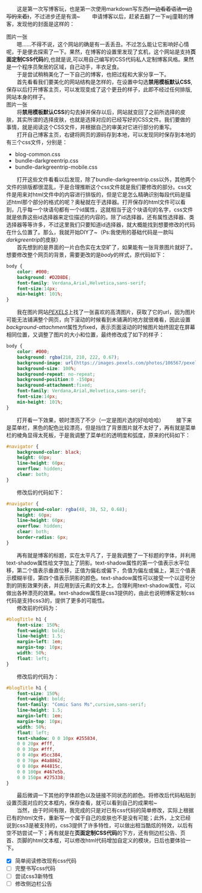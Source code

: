 &emsp;&emsp;这是第一次写博客玩，也是第一次使用markdown写东西<del>(一边看着语法一边写的来着)</del>，不过进步还是有滴~
&emsp;&emsp;申请博客以后，赶紧去翻了一下wjj童鞋的博客，发现他的封面是这样的：
<div>图片一张</div>
&emsp;&emsp;嗯……不得不说，这个网站的确是有一丢丢丑。不过怎么能让它影响好心情呢，于是便去探索了一下。果然，在博客的设置里发现了玄机，这个网站是支持<b>页面定制CSS代码</b>的,也就是说,可以用自己编写的CSS代码私人定制博客风格。果然是一个程序员聚居的区域，自己动手，丰衣足食。<br/>
&emsp;&emsp;于是尝试稍稍美化了一下自己的博客，也把过程和大家分享一下。<br/>
&emsp;&emsp;首先看看我们要美化的网站结构是怎样的，在设置中勾选<b>禁用模板默认CSS</b>,保存以后打开博客主页，可以发现变成了这个更丑的样子，此即不经过任何排版,网站本身的样子。<br/>
<div>图片一张</div>
&emsp;&emsp;将<b>禁用模板默认CSS</b>的勾去掉并保存以后，网站就变回了之前所选择的皮肤，其实所谓的选择皮肤，也就是选择对应的已经写好的CSS文件。我们要做的事情，就是阅读这个CSS文件，并根据自己的审美对它进行部分的重写。<br/>
&emsp;&emsp;打开自己博客主页，右键将网页的源码存到本地，可以发现同时保存到本地的有三个css文件，分别是：<br/>
<div>

 - blog-common.css  
 - bundle-darkgreentrip.css  
 - bundle-darkgreentrip-mobile.css
 <br/></div>
 &emsp;&emsp;打开这些文件看看以后发现，除了bundle-darkgreentrip.css以外，其他两个文件的排版都很混乱，于是合理推断这个css文件就是我们要修改的部分。css文件是用来对html文件中的内容进行排版的，但是它是怎么精确识别每段代码是描述html那个部分的格式的呢？奥秘就在于选择器。打开保存的html文件可以看到，几乎每一个块语句都有一个id属性，这就相当于这个块语句的名字，css文件就是依靠这些id选择器来定位描述的内容的。除了id选择器，还有属性选择器、类选择器等等许多，不过这里我们只要知道id选择器，就大概能找到想要修改的代码在什么位置了。那么，我就开始DIY了~（Ps:我使用的基础代码是一款叫<i>darkgreentrip</i>的皮肤）<br/>
 &emsp;&emsp;首先想到的是界面的一片白色实在太空旷了，如果能有一张背景图片就好了。想要修改整个网页的背景，需要更改的是<i>body</i>的样式，原代码如下：<br/>
 

``` css
body {
	color: #000;
	background: #D2D8DE;
    font-family: Verdana,Arial,Helvetica,sans-serif;
	font-size:14px;
	min-height: 101%;
}
```
&emsp;&emsp;我在图片网站<a href="https://www.pexels.com/"><em>PEXELS</em></a>上找了一张喜欢的高清图片，获取了它的url，因为图片可能无法铺满整个网页，向下滚动的时候看到未铺满的地方就很难看，因此设置<i>background-attachment</i>属性为fixed，表示页面滚动的时候图片始终固定在屏幕相同位置，又调整了图片的大小和位置，最终修改成了如下的样子：<br/>

``` css
body {
	color: #000;
	background: rgba(218, 210, 222, 0.67);
    background-image: url(https://images.pexels.com/photos/106567/pexels-photo-106567.jpeg?w=940&h=650&auto=compress&cs=tinysrgb);
    background-size: 100%;
    background-repeat: no-repeat;
    background-position:0 -150px;
    background-attachment:fixed;
    font-family: Verdana,Arial,Helvetica,sans-serif;
	font-size:14px;
	min-height: 101%;
}
```
&emsp;&emsp;打开看一下效果，顿时漂亮了不少（一定是图片选的好哈哈哈）
&emsp;&emsp;接下来是菜单栏，黑色的配色比较漂亮，但是挡住了背景图片就不太好了，再有就是菜单栏的棱角显得太死板，于是我调整了菜单栏的透明度和弧度，原来的代码如下：<br/>

``` css
#navigator {
	background-color: black;
	height: 60px;
	line-height: 60px;
    overflow: hidden;
	clear: both;
}
```
&emsp;&emsp;修改后的代码如下：<br/>

``` css
#navigator {
	background-color: rgba(48, 38, 52, 0.68);
	height: 60px;
	line-height: 60px;
	overflow: hidden;
	clear: both;
    border-radius: 6px;
}
```
&emsp;&emsp;再有就是博客的标题，实在太平凡了，于是我调整了一下标题的字体，并利用text-shadow属性给文字加上了阴影。text-shadow属性的第一个值表示水平位移，第二个值表示垂直位移，正值为偏右或偏下，负值为偏左或偏上，第三个值表示模糊半径，第四个值表示阴影的颜色。text-shadow属性可以接受一个以逗号分割的阴影效果列表，并应用到该元素的文本上。合理利用text-shadow属性，可以做出各种漂亮的效果。text-shadow属性是css3提供的，由此也说明博客定制css代码是支持css3的，提供了更多的可能性。<br/>
&emsp;&emsp;修改前的代码为：

``` css
#blogTitle h1 {
	font-size: 150%;
	font-weight: bold;
	line-height: 1.5;
	margin-left: 1em;
	margin-top: 10px;
	width: 50%;
	float: left;
}
```
&emsp;&emsp;修改后的代码为：

``` css
#blogTitle h1 {
	font-size: 150%;
	font-weight: bold;
    font-family: "Comic Sans Ms",cursive,sans-serif;
	line-height: 1.5;
	margin-left: 1em;
	margin-top: 10px;
	width: 50%;
	float: left;
    text-shadow: 0 0 10px #255834,
    0 0 20px #fff,
    0 0 30px #fff,
    0 0 40px #5cc384,
    0 0 70px #4a8862,
    0 0 80px #44815c,
    0 0 100px #467e5b,
    0 0 150px #275338;
}
```
&emsp;&emsp;最后微调一下其他的字体颜色以及链接不同状态的颜色。将修改后代码粘贴到设置页面对应的文本框内，保存查看，就可以看到自己的成果啦~<br/>
&emsp;&emsp;当然，由于时间有限，我完成的只是对已有css代码的简单修改，实际上根据已有的html文件，重新写一个属于自己的皮肤也不是没有可能；此外，上文已经说到css3是被支持的，css3提供了许多特性，可以做出相当酷炫的特效，以后有空不妨尝试一下；再有就是在<b>页面定制CSS代码</b>的下方，还有侧边栏公告、页首、页脚的html文本框，可以修改html代码增加自定义的模块，日后也要体验一下。

- [x] 简单阅读修改现有css代码
- [ ] 完整书写css代码
- [ ] 尝试css3新特性
- [ ] 修改侧边栏公告
